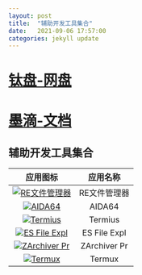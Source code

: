 ```yaml
---
layout: post
title:  "辅助开发工具集合"
date:   2021-09-06 17:57:00
categories: jekyll update
---
```


# [钛盘-网盘](http://tmp.link/room/6135de64e2944)
# [墨滴-文档](https://www.mdnice.com/writing/61bea27e5cb5448fbb6d753724783b85)

## 辅助开发工具集合
| 应用图标 | 应用名称 |
| :---: | :--: |
| [![RE文件管理器](https://cdn-app-icon.pgyer.com/e/f/1/6/f/ef16f8797087c8708a8640bfd08668ed?x-oss-process=image/resize,m_lfit,h_120,w_120/format,jpg)](https://www.pgyer.com/eznP) | RE文件管理器 |
| [![AIDA64](https://cdn-app-icon.pgyer.com/3/d/0/b/0/3d0b0411f851c224fb2395cf2b954016?x-oss-process=image/resize,m_lfit,h_120,w_120/format,jpg)](https://www.pgyer.com/HWru) | AIDA64 |
| [![Termius](https://cdn-app-icon.pgyer.com/a/f/5/7/4/af574ca4767cf87d97f3e8f3c0112525?x-oss-process=image/resize,m_lfit,h_120,w_120/format,jpg)](https://www.pgyer.com/lsJW) | Termius |
| [![ES File Expl](https://cdn-app-icon.pgyer.com/a/b/8/e/6/ab8e6fccdea47eb76b19353934a65891?x-oss-process=image/resize,m_lfit,h_120,w_120/format,jpg)](http://tmp.link/f/6135e30731af9)| ES File Expl |
| [![ZArchiver Pr](https://cdn-app-icon.pgyer.com/d/c/2/f/b/dc2fb6e5a643ffe6ae7c4582416a9f49?x-oss-process=image/resize,m_lfit,h_120,w_120/format,jpg)](http://tmp.link/f/6135eef61d7c2) | ZArchiver Pr |
| [![Termux](https://assets.pgyer.com/static-20211028/assets/img/default-icon.png)](https://www.pgyer.com/U8qM) | Termux |

